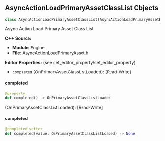 ## AsyncActionLoadPrimaryAssetClassList Objects

```python
class AsyncActionLoadPrimaryAssetClassList(AsyncActionLoadPrimaryAssetBase)
```

Async Action Load Primary Asset Class List

**C++ Source:**

- **Module**: Engine
- **File**: AsyncActionLoadPrimaryAsset.h

**Editor Properties:** (see get_editor_property/set_editor_property)

- ``completed`` (OnPrimaryAssetClassListLoaded):  [Read-Write]

<a id="unreal.AsyncActionLoadPrimaryAssetClassList.completed"></a>

#### completed

```python
@property
def completed() -> OnPrimaryAssetClassListLoaded
```

(OnPrimaryAssetClassListLoaded):  [Read-Write]

<a id="unreal.AsyncActionLoadPrimaryAssetClassList.completed"></a>

#### completed

```python
@completed.setter
def completed(value: OnPrimaryAssetClassListLoaded) -> None
```

<a id="unreal.AsyncActionChangePrimaryAssetBundles"></a>